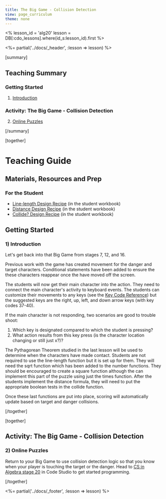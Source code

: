 ```yaml
---
title: The Big Game - Collision Detection
view: page_curriculum
theme: none
---
```


<%
lesson_id = 'alg20'
lesson = DB[:cdo_lessons].where(id_s:lesson_id).first
%>

<%= partial('../docs/_header', :lesson => lesson) %>

[summary]

## Teaching Summary
### **Getting Started**
 
1) [Introduction](#GetStarted)  

### **Activity: The Big Game - Collision Detection**  

2) [Online Puzzles](#Activity1)

[/summary]

[together]

# Teaching Guide

## Materials, Resources and Prep
### For the Student
- [Line-length Design Recipe](../docs/worksheets/line_length.pdf) (in the student workbook)
- [Distance Design Recipe](../docs/worksheets/distance.pdf) (in the student workbook)
- [Collide? Design Recipe](../docs/worksheets/collide.pdf) (in the student workbook)

## Getting Started


### <a name="GetStarted"></a> 1) Introduction

Let's get back into that Big Game from stages 7, 12, and 16.

Previous work with the game has created movement for the danger and target characters.  Conditional statements have been added to ensure the these characters reappear once the have moved off the screen.  

The students will now get their main character into the action.  They need to connect the main character's activity to keyboard events.  The students can customize their movements to any keys (see the [Key Code Reference](../docs/worksheets/keycode_ref.pdf)) but the suggested keys are the right, up, left, and down arrow keys (with key codes 37-40).

If the main character is not responding, two scenarios are good to trouble shoot:

1. Which key is designated compared to which the student is pressing?
2. What action results from this key press (is the character location changing or still just x?)?

The Pythagorean Theorem studied in the last lesson will be used to determine when the characters have made contact.  Students are not required to use the line-length function but it is set up for them.  They will need the sqrt function which has been added to the number functions.  They should be encouraged to create a square function although the can implement this part of the puzzle using just the times function.  After the students implement the distance formula, they will need to put the appropriate boolean tests in the collide function.

Once these last functions are put into place, scoring will automatically update based on target and danger collisions.

[/together]

[together]

## Activity: The Big Game - Collision Detection
### <a name="Activity1"></a> 2) Online Puzzles

Return to your Big Game to use collision detection logic so that you know when your player is touching the target or the danger. Head to [CS in Algebra stage 20](http://studio.code.org/s/algebra/stage/20/puzzle/1) in Code Studio to get started programming.

[/together]

<%= partial('../docs/_footer', :lesson => lesson) %>
